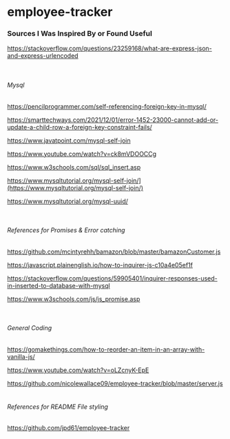 # employee-tracker

### Sources I Was Inspired By or Found Useful

https://stackoverflow.com/questions/23259168/what-are-express-json-and-express-urlencoded

&nbsp;

###### Mysql

https://pencilprogrammer.com/self-referencing-foreign-key-in-mysql/

https://smarttechways.com/2021/12/01/error-1452-23000-cannot-add-or-update-a-child-row-a-foreign-key-constraint-fails/

https://www.javatpoint.com/mysql-self-join

https://www.youtube.com/watch?v=ck8mVDOOCCg

https://www.w3schools.com/sql/sql_insert.asp

https://www.mysqltutorial.org/mysql-self-join/](https://www.mysqltutorial.org/mysql-self-join/)

https://www.mysqltutorial.org/mysql-uuid/

&nbsp;

###### References for Promises & Error catching

https://github.com/mcintyrehh/bamazon/blob/master/bamazonCustomer.js

https://javascript.plainenglish.io/how-to-inquirer-js-c10a4e05ef1f

https://stackoverflow.com/questions/59905401/inquirer-responses-used-in-inserted-to-database-with-mysql

https://www.w3schools.com/js/js_promise.asp

&nbsp;

###### General Coding

https://gomakethings.com/how-to-reorder-an-item-in-an-array-with-vanilla-js/

https://www.youtube.com/watch?v=oLZcnyK-EpE

https://github.com/nicolewallace09/employee-tracker/blob/master/server.js
&nbsp;

###### References for README File styling

https://github.com/jpd61/employee-tracker
